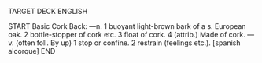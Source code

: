 TARGET DECK
ENGLISH

START
Basic
Cork
Back: —n. 1 buoyant light-brown bark of a s. European oak. 2 bottle-stopper of cork etc. 3 float of cork. 4 (attrib.) Made of cork. —v. (often foll. By up) 1 stop or confine. 2 restrain (feelings etc.). [spanish alcorque]
END
